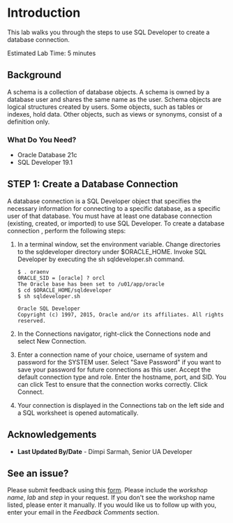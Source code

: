 # Introduction
This lab walks you through the steps to use SQL Developer to create a database connection.

Estimated Lab Time: 5 minutes

## Background
A schema is a collection of database objects. A schema is owned by a database user and shares the same name as the user. Schema objects are logical structures created by users. Some objects, such as tables or indexes, hold data. Other objects, such as views or synonyms, consist of a definition only.

### What Do You Need?

* Oracle Database 21c
* SQL Developer 19.1


## **STEP 1**: Create a Database Connection

A database connection is a SQL Developer object that specifies the necessary information for connecting to a specific database, as a specific user of that database. You must have at least one database connection (existing, created, or imported) to use SQL Developer. To create a database connection , perform the following steps:

1. In a terminal window, set the environment variable. Change directories to the sqldeveloper directory under $ORACLE_HOME. Invoke SQL Developer by executing the sh sqldeveloper.sh command.

    ```
    $ . oraenv
    ORACLE_SID = [oracle] ? orcl
    The Oracle base has been set to /u01/app/oracle
    $ cd $ORACLE_HOME/sqldeveloper
    $ sh sqldeveloper.sh

    Oracle SQL Developer
    Copyright (c) 1997, 2015, Oracle and/or its affiliates. All rights reserved.

    ```
2. In the Connections navigator, right-click the Connections node and select New Connection.

3. Enter a connection name of your choice, username of system and password for the SYSTEM user. Select "Save Password" if you want to save your password for future connections as this user. Accept the default connection type and role. Enter the hostname, port, and SID. You can click Test to ensure that the connection works correctly. Click Connect.

4. Your connection is displayed in the Connections tab on the left side and a SQL worksheet is opened automatically.


## Acknowledgements
* **Last Updated By/Date** - Dimpi Sarmah, Senior UA Developer


## See an issue?
Please submit feedback using this [form](https://apexapps.oracle.com/pls/apex/f?p=133:1:::::P1_FEEDBACK:1). Please include the *workshop name*, *lab* and *step* in your request.  If you don't see the workshop name listed, please enter it manually. If you would like us to follow up with you, enter your email in the *Feedback Comments* section.
